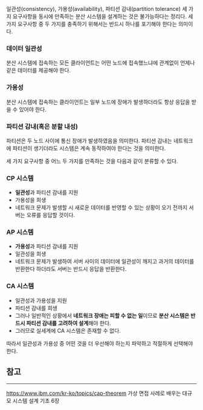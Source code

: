일관성(consistency), 가용성(availability), 파티션 감내(partition tolerance) 세 가지 요구사항을 동시에 만족하는 분산 시스템을 설계하는 것은 불가능하다는 정리다. 세 가지 요구사항 중 두 가지를 충족하기 위해서는 반드시 하나를 포기해야 한다는 의미이다.
### 데이터 일관성
분산 시스템에 접속하는 모든 클라이언트는 어떤 노드에 접속했느냐에 관계없이 언제나 같은 데이터를 제공해야 한다.

### 가용성
분산 시스템에 접속하는 클라이언트는 일부 노드에 장애가 발생하더라도 항상 응답을 받을 수 있어야 한다.

### 파티션 감내(혹은 분할 내성)
파티션은 두 노드 사이에 통신 장애가 발생하였음을 의미한다. 파티션 감내는 네트워크에 파티션이 생기더라도 시스템은 계속 동작하여야 한다는 것을 의미한다.

세 가지 요구사항 중 어느 두 가지를 만족하는 것을 다음과 같이 분류할 수 있다.
### CP 시스템
- **일관성**과 파티션 감내를 지원
- 가용성을 희생
- 네트워크 문제가 발생할 시 새로운 데이터를 반영할 수 있는 상황이 오기 전까지 서버는 오류를 응답할 것이다.

### AP 시스템
- **가용성**과 파티션 감내를 지원
- 일관성을 희생
- 네트워크 문제가 발생하여 서버 사이의 데이터에 일관성이 깨지고 과거의 데이터를 반환한다 하더라도 서버는 반드시 응답을 반환한다.

### CA 시스템
- 일관성과 가용성을 지원
- 파티션 감내를 희생
- 그러나 일반적인 상황에서 **네트워크 장애는 피할 수 없는 일**이므로 **분산 시스템은 반드시 파티션 감내를 고려하여 설계**해야 한다.
- 그러므로 실세계에 CA 시스템은 존재할 수 없다.

따라서 일관성과 가용성 중 어떤 것을 더 우선해야 하는지 파악하고 적절하게 선택해야 한다.

## 참고
---
https://www.ibm.com/kr-ko/topics/cap-theorem
가상 면접 사례로 배우는 대규모 시스템 설계 기초 6장